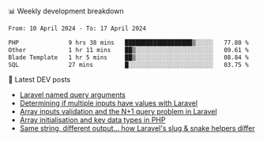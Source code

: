 📊 Weekly development breakdown
<!--START_SECTION:waka-->

```txt
From: 10 April 2024 - To: 17 April 2024

PHP              9 hrs 38 mins   ███████████████████▒░░░░░   77.80 %
Other            1 hr 11 mins    ██▒░░░░░░░░░░░░░░░░░░░░░░   09.61 %
Blade Template   1 hr 5 mins     ██▒░░░░░░░░░░░░░░░░░░░░░░   08.84 %
SQL              27 mins         █░░░░░░░░░░░░░░░░░░░░░░░░   03.75 %
```

<!--END_SECTION:waka-->

📕 Latest DEV posts
<!-- BLOG-POST-LIST:START -->
- [Laravel named query arguments](https://dev.to/michaelvickersuk/laravel-named-query-arguments-28kd)
- [Determining if multiple inputs have values with Laravel](https://dev.to/michaelvickersuk/determining-if-multiple-inputs-have-values-with-laravel-km6)
- [Array inputs validation and the N+1 query problem in Laravel](https://dev.to/michaelvickersuk/array-inputs-validation-and-the-n1-query-problem-in-laravel-2agb)
- [Array initialisation and key data types in PHP](https://dev.to/michaelvickersuk/array-initialisation-and-key-data-types-in-php-1e5b)
- [Same string, different output... how Laravel&#39;s slug &amp; snake helpers differ](https://dev.to/michaelvickersuk/same-string-different-output-how-laravels-slug-snake-helpers-differ-1ccj)
<!-- BLOG-POST-LIST:END -->
